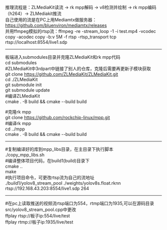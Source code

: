 推理流程是：ZLMediaKit读流 → rk mpp解码 → v8检测并绘制 → rk mpp编码（h264）→ ZLMediakit推流  
自己使用的流是在PC上用Mediamtx做服务器：https://github.com/bluenviron/mediamtx/releases  
并用ffmpeg模拟的rtsp流：ffmpeg -re -stream_loop -1 -i test.mp4 -vcodec copy -acodec copy -b:v 5M -f rtsp -rtsp_transport tcp rtsp://localhost:8554/live1.sdp  
  
-----------------------------------------------
  
板端进入submodules目录并克隆ZLMediaKit和rk mpp代码  
cd submodules  
#ZLMediaKit中3rdpart中链接了别人的仓库，克隆后需要再更新子模块获取  
git clone https://github.com/ZLMediaKit/ZLMediaKit.git  
cd ./ZLMediaKit  
git submodule init  
git submodule update  
#编译ZLMediaKit  
cmake . -B build && cmake --build build  
  
#克隆rk mpp  
git clone https://github.com/rockchip-linux/mpp.git  
#编译rk mpp  
cd ../mpp  
cmake . -B build && cmake --build build  
  
---------------------------------------------  
  
#复制编译好的库到mpp_libs目录，在主目录下执行脚本  
./copy_mpp_libs.sh  
#编译整体项目代码，在build1(build)目录下  
cmake ..  
make  
#执行项目命令，可更改rtsp流为自己的流地址  
./build1/yolov8_stream_pool ./weights/yolov8s.float.rknn rtsp://192.168.43.203:8554/live1.sdp 264  
  
---------------------------------------------  
  
#在pc上读取推送的视频流rtsp端口为554，rtmp端口为1935,可以在源码目录src/yolov8_stream_pool.cpp中更改  
ffplay rtsp://板子ip:554/live/test  
ffplay rtmp://板子ip:1935/live/test  
